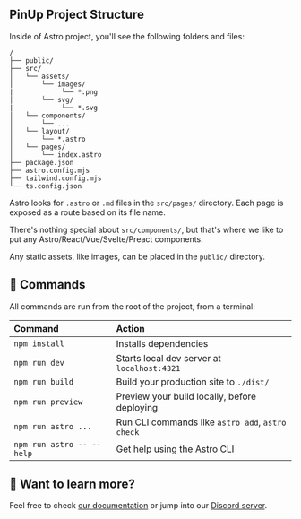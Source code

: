 ## PinUp Project Structure

Inside of Astro project, you'll see the following folders and files:

```text
/
├── public/
├── src/
│   └── assets/
│       └── images/
|            └── *.png
│       └── svg/
|            └── *.svg
│   └── components/
│       └── ...
│   └── layout/
│       └── *.astro
│   └── pages/
│       └── index.astro
├── package.json
├── astro.config.mjs
├── tailwind.config.mjs
└── ts.config.json
```

Astro looks for `.astro` or `.md` files in the `src/pages/` directory. Each page is exposed as a route based on its file name.

There's nothing special about `src/components/`, but that's where we like to put any Astro/React/Vue/Svelte/Preact components.

Any static assets, like images, can be placed in the `public/` directory.

## 🧞 Commands

All commands are run from the root of the project, from a terminal:

| Command                   | Action                                           |
| :------------------------ | :----------------------------------------------- |
| `npm install`             | Installs dependencies                            |
| `npm run dev`             | Starts local dev server at `localhost:4321`      |
| `npm run build`           | Build your production site to `./dist/`          |
| `npm run preview`         | Preview your build locally, before deploying     |
| `npm run astro ...`       | Run CLI commands like `astro add`, `astro check` |
| `npm run astro -- --help` | Get help using the Astro CLI                     |

## 👀 Want to learn more?

Feel free to check [our documentation](https://docs.astro.build) or jump into our [Discord server](https://astro.build/chat).
